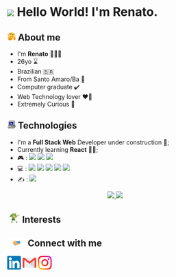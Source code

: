 
# <img src="https://github.com/TheDudeThatCode/TheDudeThatCode/blob/master/Assets/Hi.gif" width="20px"> Hello World! I'm Renato.

## <img alt="GIF" src="assets/hmm.gif" width="20vw" /> About me

- I'm <b>Renato</b> 🙇🏻‍♂️
- 26yo ⌛
- Brazilian 🇧🇷
- From Santo Amaro/Ba 📍
- Computer graduate ✔️
- Web Technology lover ❤️‍🔥
- Extremely Curious 🤔

## <img alt="GIF" src="assets/computer.gif" width="20vw" /> Technologies
- I'm a <b>Full Stack Web</b> Developer under construction 🚧;
- Currently learning <b>React</b> 👨‍💻;
 - 🎮 : <img height="20em" src="https://img.shields.io/badge/Nintendo_Switch-E60012?style=for-the-badge&logo=nintendo-switch&logoColor=white"> <img height="20em" src="https://img.shields.io/badge/Nintendo_3DS-D12228?style=for-the-badge&logo=nintendo-3ds&logoColor=white"> <img height="20em" src="https://img.shields.io/badge/Xbox-107C10?style=for-the-badge&logo=xbox&logoColor=white">
 - 💻 : <img height="20em" src="https://img.shields.io/badge/HTML5-E34F26?style=for-the-badge&logo=html5&logoColor=white"> <img height="20em" src="https://img.shields.io/badge/CSS3-1572B6?style=for-the-badge&logo=css3&logoColor=white"> <img height="20em" src="https://img.shields.io/badge/Sass-CC6699?style=for-the-badge&logo=sass&logoColor=white"> <img height="20em" src="https://img.shields.io/badge/Bootstrap-563D7C?style=for-the-badge&logo=bootstrap&logoColor=white"> <img height="20em" src="https://img.shields.io/badge/JavaScript-F7DF1E?style=for-the-badge&logo=javascript&logoColor=black">
 - ✍️ : <img height="20em" src="https://img.shields.io/badge/React-20232A?style=for-the-badge&logo=react&logoColor=61DAFB">

<div align="center">
  <a href="https://github.com/ReBastos">
  <img height="150em" src="https://github-readme-stats.vercel.app/api?username=rebastos&show_icons=true&theme=ayu-mirage&include_all_commits=true&count_private=true"/>
  <img height="150em" src="https://github-readme-stats.vercel.app/api/top-langs/?username=rebastos&layout=compact&langs_count=7&theme=ayu-mirage&include_all_commits=true&count_private=tru"/>
 </a>
</div>
 
 ## <img alt="GIF" src="assets/link.png" width="30vw" /> Interests
 
 ## <img src="assets/Handshake.gif" height="20px"> Connect with me
 
 [<img src="assets/Linkedin.svg" alt="Linkedin Logo" width="32">](https://www.linkedin.com/in/rebastos/)
 [<img src="assets/Gmail.svg" alt="Gmail logo" height="32">](mailto:renato.bastos96@gmail.com)
 [<img src="assets/Instagram.svg" alt="instagram logo" width="32">](https://www.instagram.com/tinhobas/)
 

